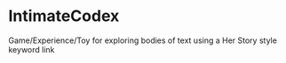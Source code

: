 # IntimateCodex
Game/Experience/Toy for exploring bodies of text using a Her Story style keyword link
